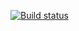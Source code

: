[![Build status](https://ci.appveyor.com/api/projects/status/6tyrtruii2nj255d?svg=true)](https://ci.appveyor.com/project/Alex37v2/testweb-selenide)